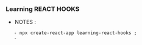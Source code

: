 ### Learning REACT HOOKS 


* NOTES :

```
   - npx create-react-app learning-react-hooks ;
   - 



```